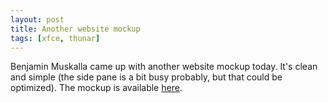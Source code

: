 ```yaml
---
layout: post
title: Another website mockup
tags: [xfce, thunar]
---
```


Benjamin Muskalla came up with another website mockup today.  It's clean and simple (the side pane is a bit busy probably, but that could be optimized). The mockup is available <a href="http://thunar.xfce.org/mockups/benjamin.muskalla/thunar/">here</a>.
